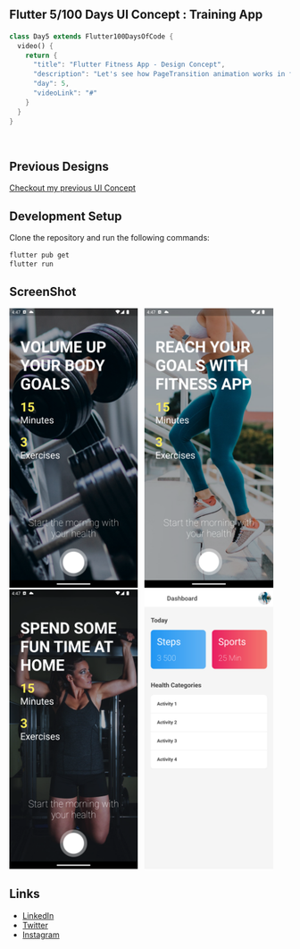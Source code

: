 ## Flutter 5/100 Days UI Concept : Training App

```dart
class Day5 extends Flutter100DaysOfCode {
  video() {
    return {
      "title": "Flutter Fitness App - Design Concept",
      "description": "Let's see how PageTransition animation works in flutter.",
      "day": 5,
      "videoLink": "#"
    }
  }
}
```

<br>

## Previous Designs

[Checkout my previous UI Concept](https://www.linkedin.com/feed/update/urn:li:activity:7031894946345361408/)
<br>

## Development Setup

Clone the repository and run the following commands:

```
flutter pub get
flutter run
```

## ScreenShot

<img src="assets/screenshoot/one.png" height="500em" />&nbsp;&nbsp;&nbsp;<img src="assets/screenshoot/two.png" height="500em" />&nbsp;&nbsp;&nbsp;<img src="assets/screenshoot/three.png" height="500em" />&nbsp;&nbsp;&nbsp;<img src="assets/screenshoot/dash.png" height="500em" />

## Links

* [LinkedIn](https://www.linkedin.com/in/patrick-wilfried-kamelan-2b388a115/)
* [Twitter](https://twitter.com/KamelanPatrick)
* [Instagram](https://www.instagram.com/patrickispoppin/)
